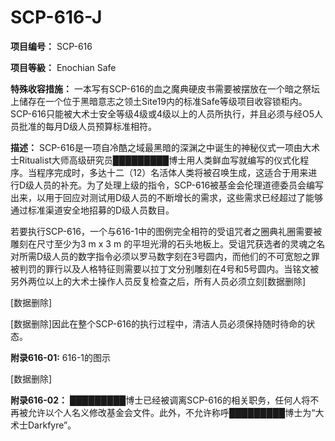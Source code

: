 # SCP-616-J
                        


**项目编号：** SCP-616

**项目等級：** Enochian Safe

**特殊收容措施：** 一本写有SCP-616的血之魔典硬皮书需要被摆放在一个暗之祭坛上储存在一个位于黑暗意志之领土Site19内的标准Safe等级项目收容锁柜内。SCP-616只能被大术士安全等级4级或4级以上的人员所执行，并且必须与经O5人员批准的每月D级人员预算标准相符。

**描述：** SCP-616是一项自冷酷之域最黑暗的深渊之中诞生的神秘仪式一项由大术士Ritualist大师高级研究员█████████博士用人类鲜血写就编写的仪式化程序。当程序完成时，多达十二（12）名活体人类将被召唤生成，这适合于用来进行D级人员的补充。为了处理上级的指令，SCP-616被基金会伦理道德委员会编写出来，以用于回应对测试用D级人员的不断增长的需求，这些需求已经超过了能够通过标准渠道安全地招募的D级人员数目。

若要执行SCP-616，一个与616-1中的图例完全相符的受诅咒者之圈典礼圈需要被雕刻在尺寸至少为3 m x 3 m 的平坦光滑的石头地板上。受诅咒获选者的灵魂之名对所需D级人员的数字指令必须以罗马数字刻在3号圆内，而他们的不可宽恕之罪被判罚的罪行以及人格特征则需要以拉丁文分别雕刻在4号和5号圆内。当铭文被另外两位以上的大术士操作人员反复检查之后，所有人员必须立刻[数据删除]

[数据删除]

[数据删除]因此在整个SCP-616的执行过程中，清洁人员必须保持随时待命的状态。

**附录616-01:** 616-1的图示

[数据删除]

**附录616-02：**  █████████博士已经被调离SCP-616的相关职务，任何人将不再被允许以个人名义修改基金会文件。此外，不允许称呼█████████博士为“大术士Darkfyre”。



                    